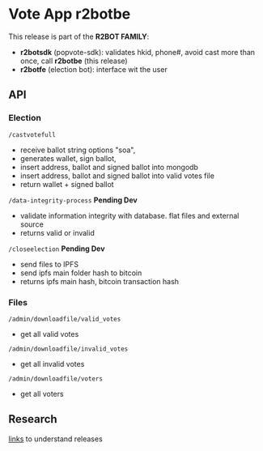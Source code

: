 # Vote App r2botbe
This release is part of the **R2BOT FAMILY**:
* **r2botsdk** (popvote-sdk): validates hkid, phone#, avoid cast more than once, call **r2botbe** (this release)
* **r2botfe** (election bot): interface wit the user

## API
### Election
`/castvotefull`
* receive ballot string options "soa",
* generates wallet, sign ballot,
* insert address, ballot and signed ballot into mongodb
* insert address, ballot and signed ballot into valid votes file
* return wallet + signed ballot

`/data-integrity-process` **Pending Dev**
* validate information integrity with database. flat files and external source
* returns valid or invalid

`/closeelection` **Pending Dev**
* send files to IPFS
* send ipfs main folder hash to bitcoin
* returns ipfs main hash, bitcoin transaction hash

### Files
`/admin/downloadfile/valid_votes`
* get all valid votes

`/admin/downloadfile/invalid_votes`
* get all invalid votes

`/admin/downloadfile/voters`
* get all voters

## Research
[links](research.md) to understand releases
